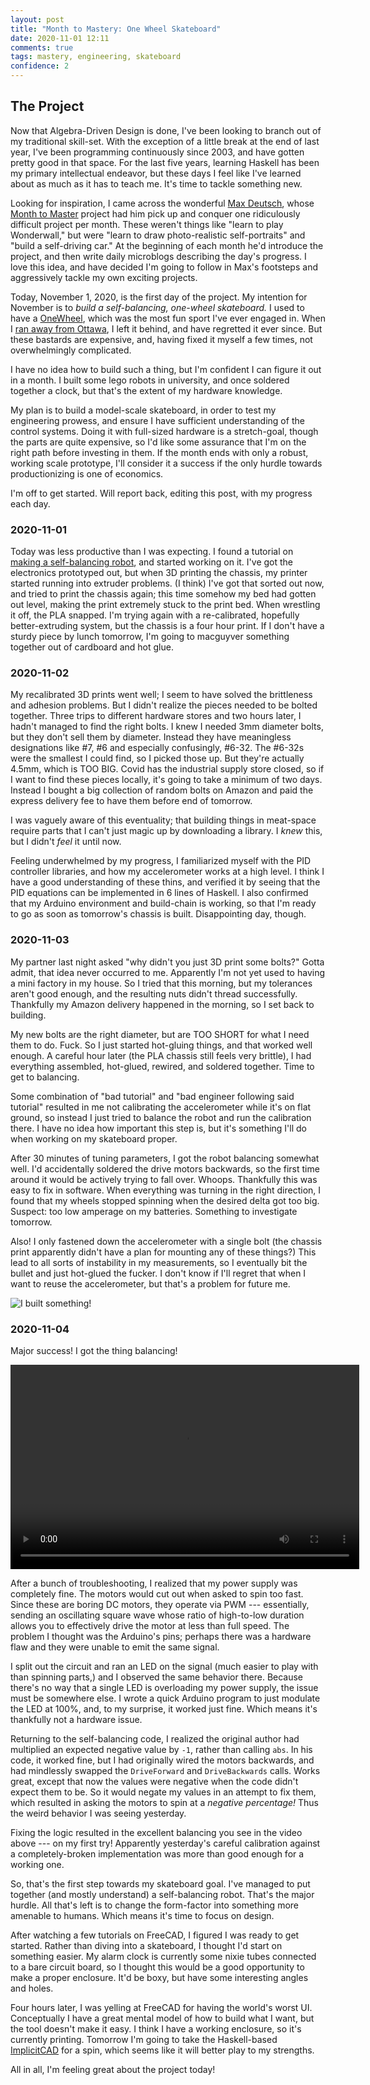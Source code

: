 ```yaml
---
layout: post
title: "Month to Mastery: One Wheel Skateboard"
date: 2020-11-01 12:11
comments: true
tags: mastery, engineering, skateboard
confidence: 2
---
```


## The Project

Now that Algebra-Driven Design is done, I've been looking to branch out of my
traditional skill-set. With the exception of a little break at the end of last
year, I've been programming continuously since 2003, and have gotten pretty good
in that space. For the last five years, learning Haskell has been my primary
intellectual endeavor, but these days I feel like I've learned about as much as
it has to teach me. It's time to tackle something new.

Looking for inspiration, I came across the wonderful [Max Deutsch][max], whose
[Month to Master][m2m] project had him pick up and conquer one ridiculously difficult
project per month. These weren't things like "learn to play Wonderwall," but
were "learn to draw photo-realistic self-portraits" and "build a self-driving
car." At the beginning of each month he'd introduce the project, and then write
daily microblogs describing the day's progress. I love this idea, and have
decided I'm going to follow in Max's footsteps and aggressively tackle my own
exciting projects.

[max]: https://medium.com/@maxdeutsch
[m2m]: https://medium.com/@maxdeutsch/m2m-day-1-completing-12-ridiculously-hard-challenges-in-12-months-9843700c741f

Today, November 1, 2020, is the first day of the project. My intention for
November is to *build a self-balancing, one-wheel skateboard.* I used to have a
[OneWheel](https://www.youtube.com/watch?v=XNqOU4jx62I), which was the most fun
sport I've ever engaged in. When I [ran away from Ottawa][breakdown], I left it
behind, and have regretted it ever since. But these bastards are expensive, and,
having fixed it myself a few times, not overwhelmingly complicated.

[breakdown]: /blog/burnout/

I have no idea how to build such a thing, but I'm confident I can figure it out
in a month. I built some lego robots in university, and once soldered together a
clock, but that's the extent of my hardware knowledge.

My plan is to build a model-scale skateboard, in order to test my engineering
prowess, and ensure I have sufficient understanding of the control systems.
Doing it with full-sized hardware is a stretch-goal, though the parts are quite
expensive, so I'd like some assurance that I'm on the right path before
investing in them. If the month ends with only a robust, working scale
prototype, I'll consider it a success if the only hurdle towards productionizing
is one of economics.

I'm off to get started. Will report back, editing this post, with my progress
each day.


### 2020-11-01

Today was less productive than I was expecting. I found a tutorial on [making a
self-balancing robot][tutorial], and started working on it. I've got the
electronics prototyped out, but when 3D printing the chassis, my printer started
running into extruder problems. (I think) I've got that sorted out now, and
tried to print the chassis again; this time somehow my bed had gotten out level,
making the print extremely stuck to the print bed. When wrestling it off, the
PLA snapped. I'm trying again with a re-calibrated, hopefully better-extruding
system, but the chassis is a four hour print. If I don't have a sturdy piece by
lunch tomorrow, I'm going to macguyver something together out of cardboard and
hot glue.

[tutorial]: https://circuitdigest.com/microcontroller-projects/arduino-based-self-balancing-robot


### 2020-11-02

My recalibrated 3D prints went well; I seem to have solved the brittleness and
adhesion problems. But I didn't realize the pieces needed to be bolted together.
Three trips to different hardware stores and two hours later, I hadn't managed
to find the right bolts. I knew I needed 3mm diameter bolts, but they don't sell
them by diameter. Instead they have meaningless designations like #7, #6 and
especially confusingly, #6-32. The #6-32s were the smallest I could find, so I
picked those up. But they're actually 4.5mm, which is TOO BIG. Covid has the
industrial supply store closed, so if I want to find these pieces locally, it's
going to take a minimum of two days. Instead I bought a big collection of random
bolts on Amazon and paid the express delivery fee to have them before end of
tomorrow.

I was vaguely aware of this eventuality; that building things in meat-space
require parts that I can't just magic up by downloading a library. I *knew* this,
but I didn't *feel* it until now.

Feeling underwhelmed by my progress, I familiarized myself with the PID
controller libraries, and how my accelerometer works at a high level. I think I
have a good understanding of these thins, and verified it by seeing that the PID
equations can be implemented in 6 lines of Haskell. I also confirmed that my
Arduino environment and build-chain is working, so that I'm ready to go as soon
as tomorrow's chassis is built. Disappointing day, though.


### 2020-11-03

My partner last night asked "why didn't you just 3D print some bolts?" Gotta
admit, that idea never occurred to me. Apparently I'm not yet used to having a
mini factory in my house. So I tried that this morning, but my tolerances aren't
good enough, and the resulting nuts didn't thread successfully. Thankfully my
Amazon delivery happened in the morning, so I set back to building.

My new bolts are the right diameter, but are TOO SHORT for what I need them to
do. Fuck. So I just started hot-gluing things, and that worked well enough.
A careful hour later (the PLA chassis still feels very brittle), I had
everything assembled, hot-glued, rewired, and soldered together. Time to get to
balancing.

Some combination of "bad tutorial" and "bad engineer following said tutorial"
resulted in me not calibrating the accelerometer while it's on flat ground, so
instead I just tried to balance the robot and run the calibration there. I have
no idea how important this step is, but it's something I'll do when working on
my skateboard proper.

After 30 minutes of tuning parameters, I got the robot balancing somewhat well.
I'd accidentally soldered the drive motors backwards, so the first time around
it would be actively trying to fall over. Whoops. Thankfully this was easy to
fix in software. When everything was turning in the right direction, I found
that my wheels stopped spinning when the desired delta got too big. Suspect: too
low amperage on my batteries. Something to investigate tomorrow.

Also! I only fastened down the accelerometer with a single bolt (the chassis
print apparently didn't have a plan for mounting any of these things?) This lead
to all sorts of instability in my measurements, so I eventually bit the bullet
and just hot-glued the fucker. I don't know if I'll regret that when I want to
reuse the accelerometer, but that's a problem for future me.

![I built something!](/images/m2m/robot.jpg)


### 2020-11-04

Major success! I got the thing balancing!

<video width="558" height="327" controls>
  <source src="/images/m2m/balancing.webm" type="video/webm">
Your browser does not support the video tag.
</video>

After a bunch of troubleshooting, I realized that my power supply was completely
fine. The motors would cut out when asked to spin too fast. Since these are
boring DC motors, they operate via PWM --- essentially, sending an oscillating
square wave whose ratio of high-to-low duration allows you to effectively drive
the motor at less than full speed. The problem I thought was the Arduino's pins;
perhaps there was a hardware flaw and they were unable to emit the same signal.

I split out the circuit and ran an LED on the signal (much easier to play with
than spinning parts,) and I observed the same behavior there. Because there's no
way that a single LED is overloading my power supply, the issue must be
somewhere else. I wrote a quick Arduino program to just modulate the LED at
100%, and, to my surprise, it worked just fine. Which means it's thankfully not
a hardware issue.

Returning to the self-balancing code, I realized the original author had
multiplied an expected negative value by `-1`, rather than calling `abs`. In his
code, it worked fine, but I had originally wired the motors backwards, and had
mindlessly swapped the `DriveForward` and `DriveBackwards` calls. Works great,
except that now the values were negative when the code didn't expect them to be.
So it would negate my values in an attempt to fix them, which resulted in asking
the motors to spin at a *negative percentage!* Thus the weird behavior I was
seeing yesterday.

Fixing the logic resulted in the excellent balancing you see in the video above
--- on my first try! Apparently yesterday's careful calibration against a
completely-broken implementation was more than good enough for a working one.

So, that's the first step towards my skateboard goal. I've managed to put
together (and mostly understand) a self-balancing robot. That's the major
hurdle. All that's left is to change the form-factor into something more
amenable to humans. Which means it's time to focus on design.

After watching a few tutorials on FreeCAD, I figured I was ready to get started.
Rather than diving into a skateboard, I thought I'd start on something easier.
My alarm clock is currently some nixie tubes connected to a bare circuit board,
so I thought this would be a good opportunity to make a proper enclosure. It'd
be boxy, but have some interesting angles and holes.

Four hours later, I was yelling at FreeCAD for having the world's worst UI.
Conceptually I have a great mental model of how to build what I want, but the
tool doesn't make it easy. I think I have a working enclosure, so it's currently
printing. Tomorrow I'm going to take the Haskell-based
[ImplicitCAD](http://www.implicitcad.org/) for a spin, which seems like it will
better play to my strengths.

All in all, I'm feeling great about the project today!

